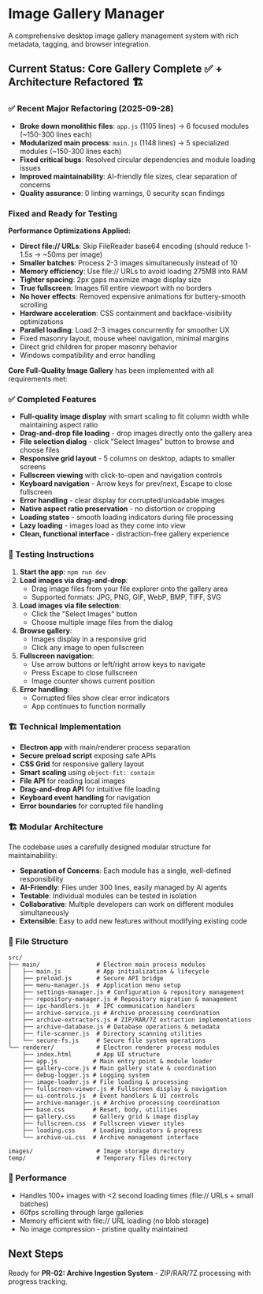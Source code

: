 # Image Gallery Manager

A comprehensive desktop image gallery management system with rich metadata, tagging, and browser integration.

## Current Status: Core Gallery Complete ✅ + Architecture Refactored 🏗️

### ✅ **Recent Major Refactoring (2025-09-28)**
- **Broke down monolithic files**: `app.js` (1105 lines) → 6 focused modules (~150-300 lines each)
- **Modularized main process**: `main.js` (1148 lines) → 5 specialized modules (~150-300 lines each)
- **Fixed critical bugs**: Resolved circular dependencies and module loading issues
- **Improved maintainability**: AI-friendly file sizes, clear separation of concerns
- **Quality assurance**: 0 linting warnings, 0 security scan findings

### Fixed and Ready for Testing

**Performance Optimizations Applied:**
- **Direct file:// URLs**: Skip FileReader base64 encoding (should reduce 1-1.5s → ~50ms per image)
- **Smaller batches**: Process 2-3 images simultaneously instead of 10
- **Memory efficiency**: Use file:// URLs to avoid loading 275MB into RAM
- **Tighter spacing**: 2px gaps maximize image display size
- **True fullscreen**: Images fill entire viewport with no borders
- **No hover effects**: Removed expensive animations for buttery-smooth scrolling
- **Hardware acceleration**: CSS containment and backface-visibility optimizations
- **Parallel loading**: Load 2–3 images concurrently for smoother UX
- Fixed masonry layout, mouse wheel navigation, minimal margins
- Direct grid children for proper masonry behavior
- Windows compatibility and error handling

**Core Full-Quality Image Gallery** has been implemented with all requirements met:

### ✅ Completed Features
- **Full-quality image display** with smart scaling to fit column width while maintaining aspect ratio
- **Drag-and-drop file loading** - drop images directly onto the gallery area
- **File selection dialog** - click "Select Images" button to browse and choose files
- **Responsive grid layout** - 5 columns on desktop, adapts to smaller screens
- **Fullscreen viewing** with click-to-open and navigation controls
- **Keyboard navigation** - Arrow keys for prev/next, Escape to close fullscreen
- **Error handling** - clear display for corrupted/unloadable images
- **Native aspect ratio preservation** - no distortion or cropping
- **Loading states** - smooth loading indicators during file processing
- **Lazy loading** - images load as they come into view
- **Clean, functional interface** - distraction-free gallery experience

### 🧪 Testing Instructions

1. **Start the app**: `npm run dev`
2. **Load images via drag-and-drop**:
   - Drag image files from your file explorer onto the gallery area
   - Supported formats: JPG, PNG, GIF, WebP, BMP, TIFF, SVG
3. **Load images via file selection**:
   - Click the "Select Images" button
   - Choose multiple image files from the dialog
4. **Browse gallery**:
   - Images display in a responsive grid
   - Click any image to open fullscreen
5. **Fullscreen navigation**:
   - Use arrow buttons or left/right arrow keys to navigate
   - Press Escape to close fullscreen
   - Image counter shows current position
6. **Error handling**:
   - Corrupted files show clear error indicators
   - App continues to function normally

### 🏗️ Technical Implementation

- **Electron app** with main/renderer process separation
- **Secure preload script** exposing safe APIs
- **CSS Grid** for responsive gallery layout
- **Smart scaling** using `object-fit: contain`
- **File API** for reading local images
- **Drag-and-drop API** for intuitive file loading
- **Keyboard event handling** for navigation
- **Error boundaries** for corrupted file handling

### 🏗️ **Modular Architecture**
The codebase uses a carefully designed modular structure for maintainability:

- **Separation of Concerns**: Each module has a single, well-defined responsibility
- **AI-Friendly**: Files under 300 lines, easily managed by AI agents
- **Testable**: Individual modules can be tested in isolation
- **Collaborative**: Multiple developers can work on different modules simultaneously
- **Extensible**: Easy to add new features without modifying existing code

### 📁 File Structure
```text
src/
├── main/                # Electron main process modules
│   ├── main.js          # App initialization & lifecycle
│   ├── preload.js       # Secure API bridge
│   ├── menu-manager.js  # Application menu setup
│   ├── settings-manager.js # Configuration & repository management
│   ├── repository-manager.js # Repository migration & management
│   ├── ipc-handlers.js  # IPC communication handlers
│   ├── archive-service.js # Archive processing coordination
│   ├── archive-extractors.js # ZIP/RAR/7Z extraction implementations
│   ├── archive-database.js # Database operations & metadata
│   ├── file-scanner.js  # Directory scanning utilities
│   └── secure-fs.js     # Secure file system operations
└── renderer/            # Electron renderer process modules
    ├── index.html       # App UI structure
    ├── app.js          # Main entry point & module loader
    ├── gallery-core.js # Main gallery state & coordination
    ├── debug-logger.js # Logging system
    ├── image-loader.js # File loading & processing
    ├── fullscreen-viewer.js # Fullscreen display & navigation
    ├── ui-controls.js  # Event handlers & UI controls
    ├── archive-manager.js # Archive processing coordination
    ├── base.css        # Reset, body, utilities
    ├── gallery.css     # Gallery grid & image display
    ├── fullscreen.css  # Fullscreen viewer styles
    ├── loading.css     # Loading indicators & progress
    └── archive-ui.css  # Archive management interface

images/                  # Image storage directory
temp/                    # Temporary files directory
```

### 🚀 Performance
- Handles 100+ images with <2 second loading times (file:// URLs + small batches)
- 60fps scrolling through large galleries
- Memory efficient with file:// URL loading (no blob storage)
- No image compression - pristine quality maintained

## Next Steps

Ready for **PR-02: Archive Ingestion System** - ZIP/RAR/7Z processing with progress tracking.
